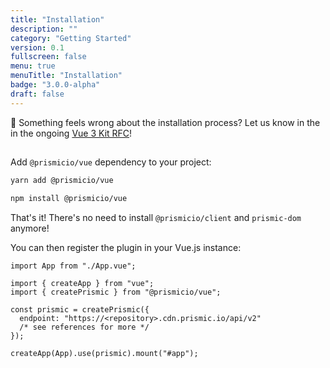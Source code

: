 ```yaml
---
title: "Installation"
description: ""
category: "Getting Started"
version: 0.1
fullscreen: false
menu: true
menuTitle: "Installation"
badge: "3.0.0-alpha"
draft: false
---
```


<d-alert type="info">

🤔 Something feels wrong about the installation process? Let us know in the in the ongoing [Vue 3 Kit RFC](https://github.com/prismicio/prismic-vue/issues/46)!

</d-alert>

<style>
aside + div > div > article + div > div {
  visibility: hidden
}
</style>

##

Add `@prismicio/vue` dependency to your project:

<d-code-group>
  <d-code-block label="Yarn" active>

```bash
yarn add @prismicio/vue
```

  </d-code-block>
  <d-code-block label="npm">

```bash
npm install @prismicio/vue
```

  </d-code-block>
</d-code-group>

That's it! There's no need to install `@prismicio/client` and `prismic-dom` anymore!

You can then register the plugin in your Vue.js instance:

```javascript[src/main.js]
import App from "./App.vue";

import { createApp } from "vue";
import { createPrismic } from "@prismicio/vue";

const prismic = createPrismic({
  endpoint: "https://<repository>.cdn.prismic.io/api/v2"
  /* see references for more */
});

createApp(App).use(prismic).mount("#app");
```
